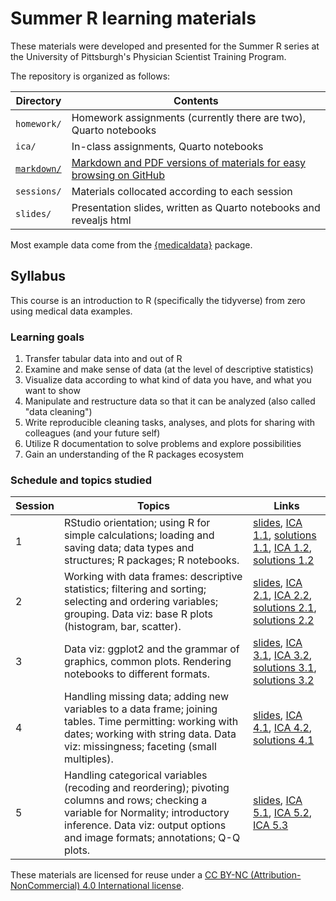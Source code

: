 # Summer R learning materials

These materials were developed and presented for the Summer R series at the University of Pittsburgh's Physician Scientist Training Program.

The repository is organized as follows:

| Directory    | Contents |
| --- | --- |
| `homework/`  | Homework assignments (currently there are two), Quarto notebooks   |
| `ica/`       | In-class assignments, Quarto notebooks                             |
| [`markdown/`](https://github.com/dojobo/summer-r-2023/tree/main/markdown)  | [Markdown and PDF versions of materials for easy browsing on GitHub](https://github.com/dojobo/summer-r-2023/tree/main/markdown) |
| `sessions/`  | Materials collocated according to each session                     |
| `slides/`    | Presentation slides, written as Quarto notebooks and revealjs html |

Most example data come from the [{medicaldata}](https://higgi13425.github.io/medicaldata/) package.

## Syllabus

This course is an introduction to R (specifically the tidyverse) from zero using medical data examples.

### Learning goals

1.  Transfer tabular data into and out of R
2.  Examine and make sense of data (at the level of descriptive statistics)
3.  Visualize data according to what kind of data you have, and what you want to show
4.  Manipulate and restructure data so that it can be analyzed (also called "data cleaning")
5.  Write reproducible cleaning tasks, analyses, and plots for sharing with colleagues (and your future self)
6.  Utilize R documentation to solve problems and explore possibilities
7.  Gain an understanding of the R packages ecosystem

### Schedule and topics studied

| Session  | Topics | Links |
| --- | --- | --- |
| 1 | RStudio orientation; using R for simple calculations; loading and saving data; data types and structures; R packages; R notebooks. | [slides](https://github.com/dojobo/summer-r-2023/blob/main/markdown/slides-session-1.pdf), [ICA 1.1](https://github.com/dojobo/summer-r-2023/blob/main/markdown/ica-1.1-console-calculations.md), [solutions 1.1](https://github.com/dojobo/summer-r-2023/blob/main/markdown/ica_solns/ica-1.1-solns.pdf), [ICA 1.2](https://github.com/dojobo/summer-r-2023/blob/main/markdown/ica-1.2-loading.md), [solutions 1.2](https://github.com/dojobo/summer-r-2023/blob/main/markdown/ica_solns/ica-1.2-solns.pdf) |
| 2 | Working with data frames: descriptive statistics; filtering and sorting; selecting and ordering variables; grouping. Data viz: base R plots (histogram, bar, scatter). | [slides](https://github.com/dojobo/summer-r-2023/blob/main/markdown/slides-session-2.pdf), [ICA 2.1](https://github.com/dojobo/summer-r-2023/blob/main/markdown/ica-2.1-pipes-select-sort.md), [ICA 2.2](https://github.com/dojobo/summer-r-2023/blob/main/markdown/ica-2.2-filter-summarize-group.md), [solutions 2.1](https://github.com/dojobo/summer-r-2023/blob/main/markdown/ica_solns/ica-2.1-solns.pdf), [solutions 2.2](https://github.com/dojobo/summer-r-2023/blob/main/markdown/ica_solns/ica-2.2-solns.pdf) |
| 3 | Data viz: ggplot2 and the grammar of graphics, common plots. Rendering notebooks to different formats. | [slides](https://github.com/dojobo/summer-r-2023/blob/main/markdown/slides-session-3.pdf), [ICA 3.1](https://github.com/dojobo/summer-r-2023/blob/main/markdown/ica-3.1-univariate-plots.md), [ICA 3.2](https://github.com/dojobo/summer-r-2023/blob/main/markdown/ica-3.2-multivariate-plots.md), [solutions 3.1](https://github.com/dojobo/summer-r-2023/blob/main/markdown/ica_solns/ica-3.1-solns.pdf), [solutions 3.2](https://github.com/dojobo/summer-r-2023/blob/main/markdown/ica_solns/ica-3.2-solns.pdf) |
| 4 | Handling missing data; adding new variables to a data frame; joining tables. Time permitting: working with dates; working with string data. Data viz: missingness; faceting (small multiples). | [slides](https://github.com/dojobo/summer-r-2023/blob/main/markdown/slides-session-4.pdf), [ICA 4.1](https://github.com/dojobo/summer-r-2023/blob/main/markdown/ica-4.1-missing-data.md), [ICA 4.2](https://github.com/dojobo/summer-r-2023/blob/main/markdown/ica-4.2-new-vars-faceting.md), [solutions 4.1](https://github.com/dojobo/summer-r-2023/blob/main/markdown/ica_solns/ica-4.1-solns.pdf) |
| 5 | Handling categorical variables (recoding and reordering); pivoting columns and rows; checking a variable for Normality; introductory inference. Data viz: output options and image formats; annotations; Q-Q plots. | [slides](https://github.com/dojobo/summer-r-2023/blob/main/markdown/slides-session-5.pdf), [ICA 5.1](https://github.com/dojobo/summer-r-2023/blob/main/markdown/ica-5.1-joins-factors.md), [ICA 5.2](https://github.com/dojobo/summer-r-2023/blob/main/markdown/ica-5.2-pivoting.md), [ICA 5.3](https://github.com/dojobo/summer-r-2023/blob/main/markdown/ica-5.3-inference-modeling.md) |

These materials are licensed for reuse under a [CC BY-NC (Attribution-NonCommercial) 4.0 International license](https://creativecommons.org/licenses/by-nc/4.0/).
